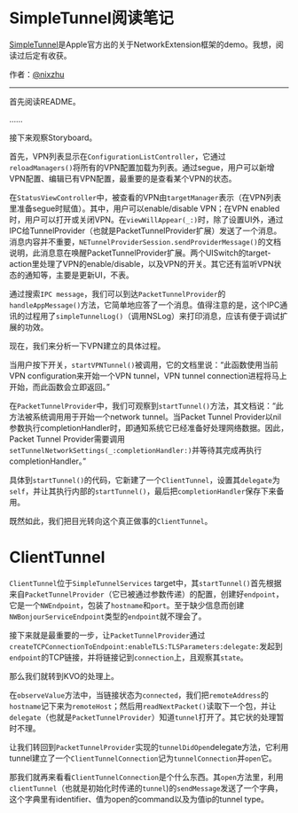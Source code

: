 
# SimpleTunnel阅读笔记

[SimpleTunnel](https://developer.apple.com/library/content/samplecode/SimpleTunnel/Introduction/Intro.html)是Apple官方出的关于NetworkExtension框架的demo。我想，阅读过后定有收获。

作者：[@nixzhu](https://twitter.com/nixzhu)

---

首先阅读README。

……

接下来观察Storyboard。

首先，VPN列表显示在`ConfigurationListController`，它通过`reloadManagers()`将所有的VPN配置加载为列表。通过segue，用户可以新增VPN配置、编辑已有VPN配置，最重要的是查看某个VPN的状态。

在`StatusViewController`中，被查看的VPN由`targetManager`表示（在VPN列表里准备segue时赋值）。其中，用户可以enable/disable VPN；在VPN enabled时，用户可以打开或关闭VPN。在`viewWillAppear(_:)`时，除了设置UI外，通过IPC给TunnelProvider（也就是PacketTunnelProvider扩展）发送了一个消息。消息内容并不重要，`NETunnelProviderSession.sendProviderMessage()`的文档说明，此消息意在唤醒PacketTunnelProvider扩展。两个UISwitch的target-action里处理了VPN的enable/disable，以及VPN的开关。其它还有监听VPN状态的通知等，主要是更新UI，不表。

通过搜索`IPC message`，我们可以到达`PacketTunnelProvider`的`handleAppMessage()`方法，它简单地应答了一个消息。值得注意的是，这个IPC通讯的过程用了`simpleTunnelLog()`（调用NSLog）来打印消息，应该有便于调试扩展的功效。

现在，我们来分析一下VPN建立的具体过程。

当用户按下开关，`startVPNTunnel()`被调用，它的文档里说：“此函数使用当前VPN configuration来开始一个VPN tunnel，VPN tunnel connection进程将马上开始，而此函数会立即返回。”

在`PacketTunnelProvider`中，我们可观察到`startTunnel()`方法，其文档说：“此方法被系统调用用于开始一个network tunnel。当Packet Tunnel Provider以nil参数执行completionHandler时，即通知系统它已经准备好处理网络数据。因此，Packet Tunnel Provider需要调用`setTunnelNetworkSettings(_:completionHandler:)`并等待其完成再执行completionHandler。”

具体到`startTunnel()`的代码，它新建了一个`ClientTunnel`，设置其`delegate`为`self`，并让其执行内部的`startTunnel()`，最后把`completionHandler`保存下来备用。

既然如此，我们把目光转向这个真正做事的`ClientTunnel`。

# ClientTunnel

`ClientTunnel`位于`SimpleTunnelServices` target中，其`startTunnel()`首先根据来自`PacketTunnelProvider`（它已被通过参数传递）的配置，创建好`endpoint`，它是一个`NWEndpoint`，包装了`hostname`和`port`。至于缺少信息而创建`NWBonjourServiceEndpoint`类型的`endpoint`就不理会了。

接下来就是最重要的一步，让`PacketTunnelProvider`通过`createTCPConnectionToEndpoint:enableTLS:TLSParameters:delegate:`发起到`endpoint`的TCP链接，并将链接记到`connection`上，且观察其`state`。

那么我们就转到KVO的处理上。

在`observeValue`方法中，当链接状态为`connected`，我们把`remoteAddress`的`hostname`记下来为`remoteHost`；然后用`readNextPacket()`读取下一个包，并让`delegate`（也就是`PacketTunnelProvider`）知道`tunnel`打开了。其它状的处理暂时不理。

让我们转回到`PacketTunnelProvider`实现的`tunnelDidOpen`delegate方法，它利用tunnel建立了一个`ClientTunnelConnection`记为`tunnelConnection`并`open`它。

那我们就再来看看`ClientTunnelConnection`是个什么东西。其`open`方法里，利用`clientTunnel`（也就是初始化时传递的`tunnel`)的`sendMessage`发送了一个字典，这个字典里有identifier、值为open的command以及为值ip的tunnel type。



